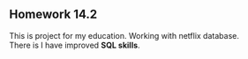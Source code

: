## Homework 14.2 ##
This is project for my education. Working with netflix database.<br>
There is I have improved **SQL skills**.
